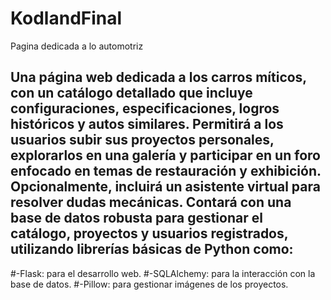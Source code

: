 # KodlandFinal
Pagina dedicada a lo automotriz
## Una página web dedicada a los carros míticos, con un catálogo detallado que incluye configuraciones, especificaciones, logros históricos y autos similares. Permitirá a los usuarios subir sus proyectos personales, explorarlos en una galería y participar en un foro enfocado en temas de restauración y exhibición. Opcionalmente, incluirá un asistente virtual para resolver dudas mecánicas. Contará con una base de datos robusta para gestionar el catálogo, proyectos y usuarios registrados, utilizando librerías básicas de Python como:

#-Flask: para el desarrollo web.
#-SQLAlchemy: para la interacción con la base de datos.
#-Pillow: para gestionar imágenes de los proyectos.
